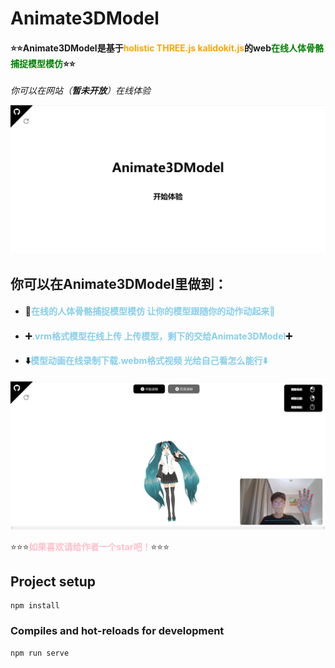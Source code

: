 # Animate3DModel

#### :star::star:**Animate3DModel**是基于<font color=orange>**holistic THREE.js kalidokit.js**</font>的web<font color=green>**在线人体骨骼捕捉模型模仿**</font>:star::star:

*你可以在网站（**暂未开放**）在线体验*

![](https://raw.githubusercontent.com/1076269190/Animate3DModel/main/public/1.png)

## 你可以在Animate3DModel里做到：

- #### :movie_camera:<font color=skyblue>**在线的人体骨骼捕捉模型模仿  让你的模型跟随你的动作动起来:movie_camera:**</font>
- #### :heavy_plus_sign:<font color=skyblue>**.vrm格式模型在线上传  上传模型，剩下的交给Animate3DModel**</font>:heavy_plus_sign:
- #### :arrow_down:**<font color=skyblue>模型动画在线录制下载.webm格式视频  光给自己看怎么能行:arrow_down:</font>**

![](https://raw.githubusercontent.com/1076269190/Animate3DModel/main/public/3.png)



:star::star::star:**<font color=pink>如果喜欢请给作者一个star吧！</font>**:star::star::star:



## Project setup
```
npm install
```

### Compiles and hot-reloads for development
```
npm run serve
```
